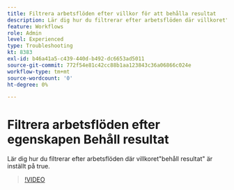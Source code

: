 ```yaml
---
title: Filtrera arbetsflöden efter villkor för att behålla resultat
description: Lär dig hur du filtrerar efter arbetsflöden där villkoret"behåll resultat" är inställt på true.
feature: Workflows
role: Admin
level: Experienced
type: Troubleshooting
kt: 8383
exl-id: b46a41a5-c439-440d-b492-dc6653ad5011
source-git-commit: 772f54e81c42cc88b1aa123843c36a06866c024e
workflow-type: tm+mt
source-wordcount: '0'
ht-degree: 0%

---
```


# Filtrera arbetsflöden efter egenskapen Behåll resultat

Lär dig hur du filtrerar efter arbetsflöden där villkoret&quot;behåll resultat&quot; är inställt på true.

>[!VIDEO](https://video.tv.adobe.com/v/335888?quality=12)
